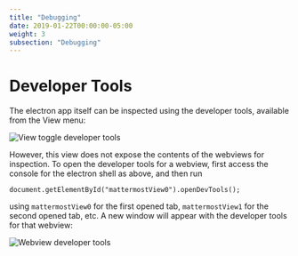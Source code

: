 ```yaml
---
title: "Debugging"
date: 2019-01-22T00:00:00-05:00
weight: 3
subsection: "Debugging"
---
```


# Developer Tools

The electron app itself can be inspected using the developer tools, available from the View menu:

![View toggle developer tools](/contribute/desktop/view-toggle-developer-tools.png)

However, this view does not expose the contents of the webviews for inspection. To open the developer tools for a webview, first access the console for the electron shell as above, and then run

    document.getElementById("mattermostView0").openDevTools();

using `mattermostView0` for the first opened tab, `mattermostView1` for the second opened tab, etc. A new window will appear with the developer tools for that webview:

![Webview developer tools](/contribute/desktop/webview-developer-tools.png)
